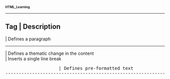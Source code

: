 <h3 style = "font-size:10px;"> HTML_Learning </h3>

--------------------------------------------------------------------------
Tag                    | Description
--------------------------------------------------------------------------
<p>	                   | Defines a paragraph
<hr>	                 | Defines a thematic change in the content
<br>	                 | Inserts a single line break
<pre>	                 | Defines pre-formatted text
--------------------------------------------------------------------------
